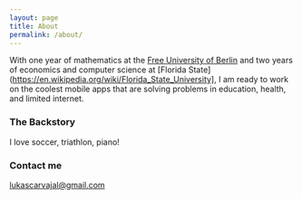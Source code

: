 ```yaml
---
layout: page
title: About
permalink: /about/
---
```


With one year of mathematics at the [Free University of Berlin](https://en.wikipedia.org/wiki/Free_University_Berlin) and two years of economics and computer science at [Florida State](https://en.wikipedia.org/wiki/Florida_State_University], I am ready to work on the coolest mobile apps that are solving problems in education, health, and limited internet.

### The Backstory

I love soccer, triathlon, piano!

### Contact me

[lukascarvajal@gmail.com](mailto:lukascarvajal@gmail.com)
